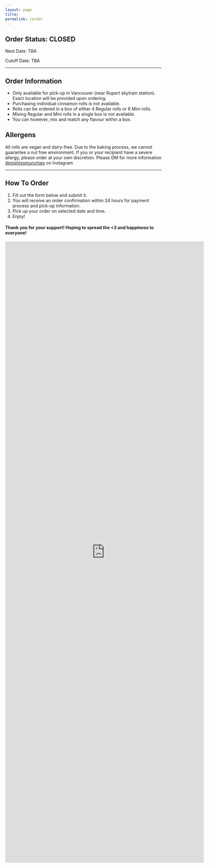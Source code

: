 ```yaml
---
layout: page
title: 
permalink: /order
---
```


## Order Status: CLOSED
Next Date: TBA

Cutoff Date: TBA

---

## Order Information
- Only available for pick-up in Vancouver (near Rupert skytrain station). Exact location will be provided upon ordering.
- Purchasing individual cinnamon rolls is not available. 
- Rolls can be ordered in a box of either 4 Regular rolls or 6 Mini rolls.
- Mixing Regular and Mini rolls in a single box is not available.
- You can however, mix and match any flavour within a box. 

## Allergens
All rolls are vegan and dairy-free. Due to the baking process, we cannot guarantee a nut free environment. If you or your recipient have a severe allergy, please order at your own discretion. Please DM for more information [@mishiesmunchies](https://www.instagram.com/mishiesmunchies/) on Instagram

---

## How To Order
1. Fill out the form below and submit it.
2. You will receive an order confirmation within 24 hours for payment process and pick-up information.
3. Pick up your order on selected date and time.
4. Enjoy!

#### Thank you for your support! Hoping to spread the <3 and happiness to everyone!

<iframe src="https://docs.google.com/forms/d/e/1FAIpQLSfuDx8gzm7VhwqWfyYDL8pve3tsZaDPJ70bwes-9EZ683i2RQ/viewform?embedded=true" width="640" height="2000" frameborder="0" marginheight="0" marginwidth="0">Loading…</iframe>